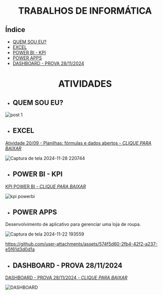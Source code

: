 <h1 align="center"> TRABALHOS DE INFORMÁTICA </h1>

## Índice
* [QUEM SOU EU?](https://github.com/Lakner13/INFORMATICA?tab=readme-ov-file#-quem-sou-eu-)
* [EXCEL](https://github.com/Lakner13/INFORMATICA?tab=readme-ov-file#-excel-)
* [POWER BI - KPI](https://github.com/Lakner13/INFORMATICA?tab=readme-ov-file#-power-bi---kpi-)
* [POWER APPS](https://github.com/Lakner13/INFORMATICA?tab=readme-ov-file#-power-apps-)
* [DASHBOARD - PROVA 28/11/2024](https://github.com/Lakner13/INFORMATICA?tab=readme-ov-file#-dashboard---prova-28112024-)


<h1 align="center"> ATIVIDADES </h1>

* <h2> QUEM SOU EU? </h2>

![post 1](https://github.com/user-attachments/assets/fa1ca86a-23ec-422d-b8b0-59df7b1541de)




* <h2> EXCEL </h2>
 [Atividade 20/09 - Planilhas: fórmulas e dados abertos - *CLIQUE PARA BAIXAR*](https://github.com/Lakner13/INFORMATICA/blob/main/INFORMATICA%20-%20LUIZ%20GABRIEL%20-%2020-09.xlsx) 

![Captura de tela 2024-11-28 220744](https://github.com/user-attachments/assets/446bac16-0d9d-4585-a209-c76c0e62fd1e)




* <h2> POWER BI - KPI </h2>

[KPI POWER BI - *CLIQUE PARA BAIXAR*](https://github.com/Lakner13/INFORMATICA/blob/main/KPI%20POWER%20BI.pbix) 

![kpi powerbi](https://github.com/user-attachments/assets/b235be40-2cad-4d73-9f66-202545fc83d7)




* <h2> POWER APPS </h2>
 
 Desenvolvimento de aplicativo para gerenciar uma loja de roupa.

![Captura de tela 2024-11-22 193559](https://github.com/user-attachments/assets/af79f5f1-de23-4182-b37f-134220d74796)


https://github.com/user-attachments/assets/574f5d60-2fb4-42f2-a237-e5f61d3d0d1a

* <h2> DASHBOARD - PROVA 28/11/2024 </h2>
[DASHBOARD - PROVA 28/11/2024 - *CLIQUE PARA BAIXAR*](https://github.com/Lakner13/INFORMATICA/blob/main/DASHBOARD.pbix) 

![DASHBOARD](https://github.com/user-attachments/assets/586ad4d8-9ca4-4770-817d-faa7efa9898f)
